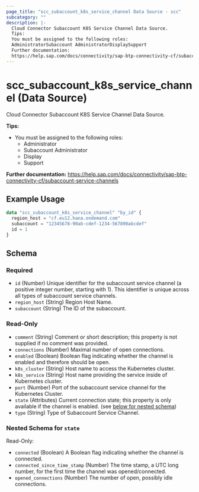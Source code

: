 ```yaml
---
page_title: "scc_subaccount_k8s_service_channel Data Source - scc"
subcategory: ""
description: |-
  Cloud Connector Subaccount K8S Service Channel Data Source.
  Tips:
  You must be assigned to the following roles:
  AdministratorSubaccount AdministratorDisplaySupport
  Further documentation:
  https://help.sap.com/docs/connectivity/sap-btp-connectivity-cf/subaccount-service-channels
---
```


# scc_subaccount_k8s_service_channel (Data Source)

Cloud Connector Subaccount K8S Service Channel Data Source.
				
__Tips:__
* You must be assigned to the following roles:
	* Administrator
	* Subaccount Administrator
	* Display
	* Support

__Further documentation:__
<https://help.sap.com/docs/connectivity/sap-btp-connectivity-cf/subaccount-service-channels>

## Example Usage

```terraform
data "scc_subaccount_k8s_service_channel" "by_id" {
  region_host = "cf.eu12.hana.ondemand.com"
  subaccount = "12345678-90ab-cdef-1234-567890abcdef"
  id = 1
}
```

<!-- schema generated by tfplugindocs -->
## Schema

### Required

- `id` (Number) Unique identifier for the subaccount service channel (a positive integer number, starting with 1). This identifier is unique across all types of subaccount service channels.
- `region_host` (String) Region Host Name.
- `subaccount` (String) The ID of the subaccount.

### Read-Only

- `comment` (String) Comment or short description; this property is not supplied if no comment was provided.
- `connections` (Number) Maximal number of open connections.
- `enabled` (Boolean) Boolean flag indicating whether the channel is enabled and therefore should be open.
- `k8s_cluster` (String) Host name to access the Kubernetes cluster.
- `k8s_service` (String) Host name providing the service inside of Kubernetes cluster.
- `port` (Number) Port of the subaccount service channel for the Kubernetes Cluster.
- `state` (Attributes) Current connection state; this property is only available if the channel is enabled. (see [below for nested schema](#nestedatt--state))
- `type` (String) Type of Subaccount Service Channel.

<a id="nestedatt--state"></a>
### Nested Schema for `state`

Read-Only:

- `connected` (Boolean) A Boolean flag indicating whether the channel is connected.
- `connected_since_time_stamp` (Number) The time stamp, a UTC long number, for the first time the channel was opened/connected.
- `opened_connections` (Number) The number of open, possibly idle connections.
